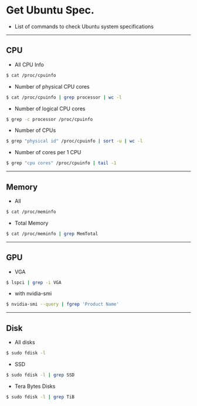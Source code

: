 # Get Ubuntu Spec.

- List of commands to check Ubuntu system specifications


--------------------------------
## CPU

- All CPU Info

```bash
$ cat /proc/cpuinfo
 ```

- Number of physical CPU cores

```bash
$ cat /proc/cpuinfo | grep processor | wc -l
```

- Number of logical CPU cores

```bash
$ grep -c processor /proc/cpuinfo
```

- Number of CPUs

```bash
$ grep "physical id" /proc/cpuinfo | sort -u | wc -l
```

- Number of cores per 1 CPU

```bash
$ grep "cpu cores" /proc/cpuinfo | tail -1
```

--------------------------------
## Memory

- All
  
```bash
$ cat /proc/meminfo
```

- Total Memory

```bash
$ cat /proc/meminfo | grep MemTotal
```


--------------------------------
## GPU

- VGA
  
```bash
$ lspci | grep -i VGA
```

- with nvidia-smi

```bash
$ nvidia-smi --query | fgrep 'Product Name'
```



--------------------------------
## Disk

- All disks

```bash
$ sudo fdisk -l
```

- SSD

```bash
$ sudo fdisk -l | grep SSD
```

- Tera Bytes Disks

```bash
$ sudo fdisk -l | grep TiB
```


